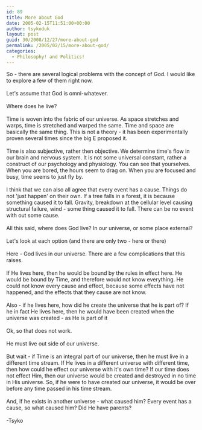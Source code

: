 ```yaml
---
id: 89
title: More about God
date: 2005-02-15T11:51:00+00:00
author: tsykoduk
layout: post
guid: 30/2008/12/27/more-about-god
permalink: /2005/02/15/more-about-god/
categories:
  - Philosophy! and Politics!
---
```

So - there are several logical problems with the concept of God. I would like to explore a few of them right now.<br /><br />Let's assume that God is omni-whatever.<br /><br />Where does he live?<br /><br />Time is woven into the fabric of our universe. As space stretches and warps, time is stretched and warped the same.  Time and space are basically the same thing. This is not a theory - it has been experimentally proven several times since the big E proposed it.<br /><br />Time is also subjective, rather then objective. We determine time's flow in our brain and nervous system. It is not some universal constant, rather a construct of our psychology and physiology.  You can see that yourselves. When you are bored, the hours seem to drag on. When you are focused and busy, time seems to just fly by.<br /><br />I think that we can also all agree that every event has a cause. Things do not 'just happen' on their own. If a tree falls in a forest, it is because something caused it to fall. Gravity, breakdown at the cellular level causing structural failure, wind - some thing caused it to fall. There can be no event with out some cause.<br /><br />All this said, where does God live? In our universe, or some place external?<br /><br />Let's look at each option (and there are only two - here or there)<br /><br />Here - God lives in our universe. There are a few complications that this raises.<br /><br />If He lives here, then he would be bound by the rules in effect here. He would be bound by Time, and therefore would not know everything. He could not know every cause and effect, because some effects have not happened, and the effects that they cause are not know.<br /><br />Also - if he lives here, how did he create the universe that he is part of? If he in fact He lives here, then he would have been created when the universe was created - as He is part of it<br /><br />Ok, so that does not work.<br /><br />He must live out side of our universe.<br /><br />But wait - if Time is an integral part of our universe, then he must live in a different time stream. If He lives in a different universe with different time, then how could he effect our universe with it's own time? If our time does not effect Him, then our universe would be created and destroyed in no time in His universe. So, if he were to have created our universe, it would be over before any time passed in his time stream.<br /><br />And, if he exists in another universe - what caused him? Every event has a cause, so what caused him? Did He have parents?<br /><br />-Tsyko